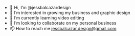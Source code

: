 - 👋 Hi, I’m @jessbalcazardesign
- 👀 I’m interested in growing my business and graphic design
- 🌱 I’m currently learning video editing
- 💞️ I’m looking to collaborate on my personal business
- 📫 How to reach me jessbalcazar.design@gmail.com

<!---
jessbalcazardesign/jessbalcazardesign is a ✨ special ✨ repository because its `README.md` (this file) appears on your GitHub profile.
You can click the Preview link to take a look at your changes.
--->
